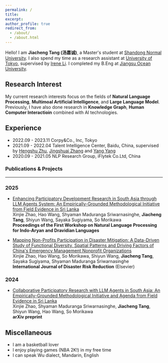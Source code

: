 ```yaml
---
permalink: /
title: 
excerpt: 
author_profile: true
redirect_from: 
  - /about/
  - /about.html
---
```




Hello! I am **Jiacheng Tang (汤嘉诚)**, a Master's student at [Shandong Normal University](http://www.sdnu.edu.cn/). 
I also spend my time as a research assistant at [University of Tokyo](https://www.u-tokyo.ac.jp/en/), supervised by [Irene Li](https://ireneli.eu/). 
I completed my B.Eng at [Jiangsu Ocean University](https://www.jou.edu.cn/).

Research Interest
------
My current research interests focus on the fields of **Natural Language Processing**, **Multimoal Artificial Intelligence**, and **Large Language Model**. Previously, I have also done research in **Knowledge Graph**, **Human Computer Interactioin** combined with AI technologies.


Experience
------
* 2022.09 - 2023.11 Corpy&Co., Inc, Tokyo
* 2021.09 - 2022.04 Talent Intelligence Center, Baidu, China, supervised by [Hengshu Zhu](https://www.zhuhengshu.com/), [Jingshuai Zhang](https://scholar.google.com/citations?user=xfpgoz4AAAAJ&hl=zh-CN) and [Yang Yang](http://www.njustkmg.cn/)
* 2020.09 - 2021.05 NLP Research Group, iFlytek Co.Ltd, China


### Publications & Projects
------

### 2025
* [Enhancing Participatory Development Research in South Asia through LLM Agents System: An Empirically-Grounded Methodological Initiative from Field Evidence in Sri Lanka](https://arxiv.org/abs/2411.08294)  
  Xinjie Zhao, Hao Wang, Shyaman Maduranga Sriwarnasinghe, **Jiacheng Tang**, Shiyun Wang, Sayaka Sugiyama, So Morikawa  
  **Proceedings of the First Workshop on Natural Language Processing for Indo-Aryan and Dravidian Languages**

* [Mapping Non-Profits Participation in Disaster Mitigation: A Data-Driven Study of Functional Diversity, Spatial Patterns and Driving Factors of China's Emergency Management Nonprofit Organizations](https://doi.org/10.1016/j.ijdrr.2025.105252)  
  Xinjie Zhao, Hao Wang, So Morikawa, Shiyun Wang, **Jiacheng Tang**, Sayaka Sugiyama, Shyaman Maduranga Sriwarnasinghe  
  **International Journal of Disaster Risk Reduction** (Elsevier)

### 2024
* [Collaborative Participatory Research with LLM Agents in South Asia: An Empirically-Grounded Methodological Initiative and Agenda from Field Evidence in Sri Lanka](https://arxiv.org/abs/2411.08294)  
  Xinjie Zhao, Shyaman Maduranga Sriwarnasinghe, **Jiacheng Tang**, Shiyun Wang, Hao Wang, So Morikawa  
  **arXiv preprint**


  

Miscellaneous
------
* I am a basketball lover
* I enjoy playing games (NBA 2K!) in my free time
* I can speak Wu dialect, Mandarin, English

